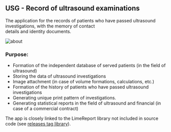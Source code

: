 ## USG - Record of ultrasound examinations
The application for the records of patients who have passed ultrasound investigations, with the memory of contact   
details and identity documents. 

![about](https://github.com/debalex77/USG/assets/148941267/6c4969d8-d5b9-4897-9847-90b426d7d4e3)  

### Purpose:  
* Formation of the independent database of served patients (in the field of ultrasound)  
* Storing the data of ultrasound investigations  
* Image attachment (in case of volume formations, calculations, etc.)
* Formation of the history of patients who have passed ultrasound investigations
* Generating unique print pattern of investigations.
* Generating statistical reports in the field of ultrasound and financial (in case of a commercial contract)

The app is closely linked to the LimeReport library not included in source code (see [releases tag library](https://github.com/debalex77/USG/releases/tag/library)).  

